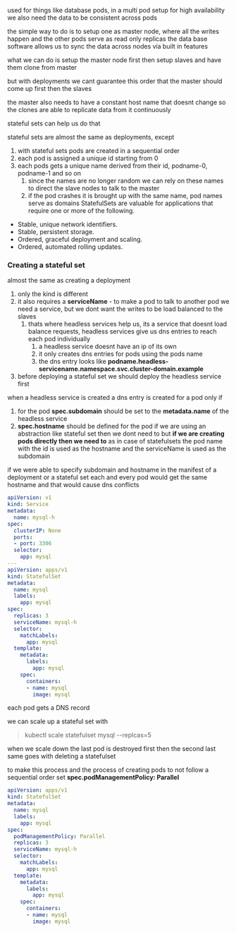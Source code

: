 used for things like database pods, in a multi pod setup for high availability
we also need the data to be consistent across pods

the simple way to do is to setup one as master node, where all the writes happen and the other pods serve as read only replicas
the data base software allows us to sync the data across nodes via built in features

what we can do is setup the master node first then setup slaves and have them clone from master

but with deployments we cant guarantee this order that the master should come up first then the slaves

the master also needs to have a constant host name that doesnt change so the clones are able to replicate data from it continuously 

stateful sets can help us do that

stateful sets are almost the same as deployments, except

1. with stateful sets pods are created in a sequential order
2. each pod is assigned a unique id starting from 0
3. each pods gets a unique name derived from their id, podname-0, podname-1 and so on
	1. since the names are no longer random we can rely on these names to direct the slave nodes to talk to the master
	2. if the pod crashes it is brought up with the same name, pod names serve as domains
StatefulSets are valuable for applications that require one or more of the following.

- Stable, unique network identifiers.
- Stable, persistent storage.
- Ordered, graceful deployment and scaling.
- Ordered, automated rolling updates.
### Creating a stateful set

almost the same as creating a deployment
1. only the kind is different
2. it also requires a **serviceName** - to make a pod to talk to another pod we need a service, but we dont want the writes to be load balanced to the slaves
	1. thats where headless services help us, its a service that doesnt load balance requests, headless services give us dns entries to reach each pod individually
		1. a headless service doesnt have an ip of its own 
		2. it only creates dns entries for pods using the pods name
		3. the dns entry looks like **podname.headless-servicename.namespace.svc.cluster-domain.example**
3. before deploying a stateful set we should deploy the headless service first

when a headless service is created a dns entry is created for a pod only if 
1. for the pod **spec.subdomain** should be set to the **metadata.name** of the headless service
2. **spec.hostname** should be defined for the pod
if we are using an abstraction like stateful set then we dont need to but **if we are creating pods directly then we need to** as in case of statefulsets the pod name with the id is used as the hostname and the serviceName is used as the subdomain

if we were able to specify subdomain and hostname in the manifest of a deployment or a stateful set each and every pod would get the same hostname and that would cause dns conflicts

```yml
apiVersion: v1
kind: Service
metadata:
  name: mysql-h
spec:
  clusterIP: None
  ports: 
  - port: 3306
  selector:
    app: mysql
---
apiVersion: apps/v1
kind: StatefulSet
metadata:
  name: mysql
  labels:
    app: mysql
spec: 
  replicas: 3
  serviceName: mysql-h
  selector:
    matchLabels: 
      app: mysql
  template: 
    metadata: 
      labels:
        app: mysql
    spec:
      containers:
      - name: mysql
        image: mysql
```

each pod gets a DNS record

we can scale up a stateful set with

>kubectl scale statefulset mysql --replcas=5

when we scale down the last pod is destroyed first then the second last
same goes with deleting a statefulset

to make this process and the process of creating pods to not follow a sequential order set **spec.podManagementPolicy: Parallel**
```yml
apiVersion: apps/v1
kind: StatefulSet
metadata:
  name: mysql
  labels:
    app: mysql
spec: 
  podManagementPolicy: Parallel
  replicas: 3
  serviceName: mysql-h
  selector:
    matchLabels: 
      app: mysql
  template: 
    metadata: 
      labels:
        app: mysql
    spec:
      containers:
      - name: mysql
        image: mysql
```

